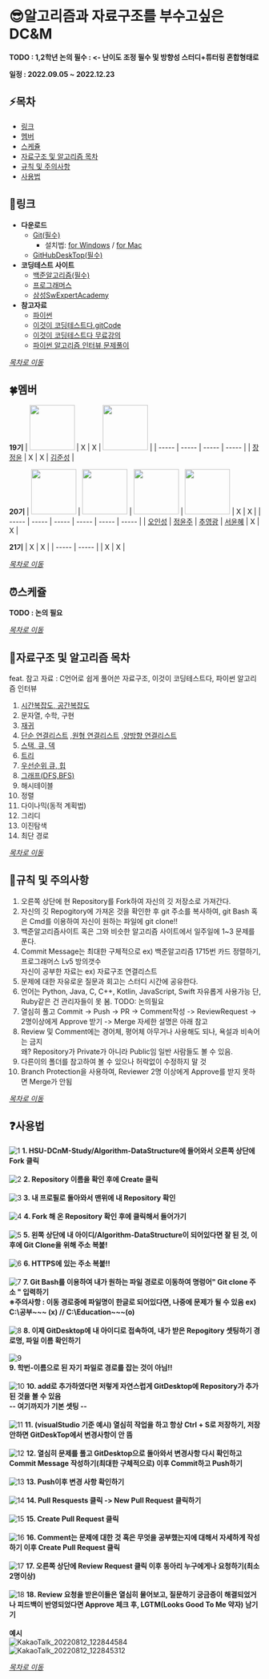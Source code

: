 # :sunglasses:알고리즘과 자료구조를 부수고싶은 DC&amp;M 

<B>TODO : 1,2학년 논의 필수 : <- 난이도 조정 필수 및 방향성 스터디+튜터링 혼합형태로</B>
<br>

<B> 일정 : 2022.09.05 ~ 2022.12.23 </B><br>

## :zap:목차
* [링크](#iphone링크)
* [멤버](#four_leaf_clover멤버)
* [스케쥴](#alarm_clock스케쥴)
* [자료구조 및 알고리즘 목차](#book자료구조-및-알고리즘-목차)
* [규칙 및 주의사항](#muscle규칙-및-주의사항)
* [사용법](#question사용법)

## :iphone:링크
* <B>다운로드</B>
  + <a href = "https://git-scm.com/download/win">Git(필수)</a>
    - 설치법: [for Windows](https://github.com/HSU-DCnM-Study/Algorithm-DataStructure/blob/main/resource/git설치법/git설치법%20for%20Windows.pdf) / [for Mac](https://github.com/HSU-DCnM-Study/Algorithm-DataStructure/blob/main/resource/git설치법/git설치법%20for%20Mac.pdf)
  + <a href = "https://desktop.github.com">GitHubDeskTop(필수)</a>
* <b>코딩테스트 사이트</b>
  + <a href = "https://www.acmicpc.net">백준알고리즘(필수)</a><br>
  + <a href = "https://school.programmers.co.kr/learn/challenges">프로그래머스</a><br>
  + <a href = "https://swexpertacademy.com/main/main.do">삼성SwExpertAcademy</a><br>
* <b>참고자료</b>
  + <a href = "https://wikidocs.net/book/1">파이썬</a><br>
  + <a href = "https://github.com/ndb796/python-for-coding-test">이것이 코딩테스트다.gitCode</a><br>
  + <a href = "https://www.youtube.com/watch?v=m-9pAwq1o3w&list=PLRx0vPvlEmdAghTr5mXQxGpHjWqSz0dgC">이것이 코딩테스트다 무료강의</a><br>
  + <a href = "https://github.com/onlybooks/algorithm-interview">파이썬 알고리즘 인터뷰 문제풀이</a><br>

_[목차로 이동](#zap목차)_

## :four_leaf_clover:멤버
**19기**
| <a href="https://github.com/jeinie"><img src="https://avatars.githubusercontent.com/u/68533847?v=4" width="90" height="90"></a> | X | X | <a href="https://github.com/newJunsung"><img src="https://avatars.githubusercontent.com/u/107932188?v=4" width="90" height="90"></a> |
| ----- | ----- | ----- | ----- |
| [장정윤](https://github.com/jeinie) | X | X | [김준성](https://github.com/newJunsung) |

**20기**
| <a href="https://github.com/ois0886"><img src="https://avatars.githubusercontent.com/u/58154638?v=4" width="90" height="90"></a> | <a href="https://github.com/YJMINT"><img src="https://avatars.githubusercontent.com/u/105741144?v=4" width="90" height="90"></a> | <a href="https://github.com/S-DPR"><img src="https://avatars.githubusercontent.com/u/108619579?v=4" width="90" height="90"></a> | <a href="https://github.com/YoonhyeSuh"><img src="https://avatars.githubusercontent.com/u/106311524?v=4" width="90" height="90"></a> | X | X |
| ----- | ----- | ----- | ----- | ----- | ----- |
| [오인성](https://github.com/ois0886) | [정윤주](https://github.com/YJMINT) | [추영광](https://github.com/S-DPR) | [서윤혜](https://github.com/YoonhyeSuh) | X | X |

**21기**
| X | X |
| ----- | ----- |
| X | X |

_[목차로 이동](#zap목차)_

## :alarm_clock:스케쥴
<B>TODO : 논의 필요</B>

_[목차로 이동](#zap목차)_

## :book:자료구조 및 알고리즘 목차
feat. 참고 자료 : C언어로 쉽게 풀어쓴 자료구조, 이것이 코딩테스트다, 파이썬 알고리즘 인터뷰
1. <a href= "https://velog.io/@cha-suyeon/Algorithm-%EC%8B%9C%EA%B0%84-%EB%B3%B5%EC%9E%A1%EB%8F%84-%EA%B3%B5%EA%B0%84-%EB%B3%B5%EC%9E%A1%EB%8F%84">시간복잡도, 공간복잡도</a><br>
2. 문자열, 수학, 구현
3. <a href = "https://www.secmem.org/blog/2021/07/09/recursion/">재귀</a><br>
4. <a href = "https://yjg-lab.tistory.com/118">단순 연결리스트</a> ,<a href = "https://yjg-lab.tistory.com/120?category=932096">원형 연결리스트</a> ,<a href = "https://yjg-lab.tistory.com/122?category=932096">양방향 연결리스트</a><br>
5. <a href = "https://velog.io/@falling_star3/%EC%9E%90%EB%A3%8C%EA%B5%AC%EC%A1%B0-%EC%8A%A4%ED%83%9DStack%ED%81%90Queue%EB%8D%B1Deque"> 스택, 큐, 덱 </a><br>
6. <a href = "https://gmlwjd9405.github.io/2018/08/12/data-structure-tree.html">트리</a><br>
7. <a href = "https://suyeon96.tistory.com/31">우선순위 큐, 힙</a><br>
8. <a href = "https://gmlwjd9405.github.io/2018/08/13/data-structure-graph.html">그래프(DFS,BFS)</a><br>
9. 해시테이블
10. 정렬
11. 다이나믹(동적 계획법)
12. 그리디
13. 이진탐색
14. 최단 경로

_[목차로 이동](#zap목차)_

## :muscle:규칙 및 주의사항
1. 오른쪽 상단에 현 Repository를 Fork하여 자신의 깃 저장소로 가져간다.
2. 자신의 깃 Repogitory에 가져온 것을 확인한 후 git 주소를 복사하여, git Bash 혹은 Cmd를 이용하여 자신이 원하는 파일에 git clone!!
3. 백준알고리즘사이트 혹은 그와 비슷한 알고리즘 사이트에서 일주일에 1~3 문제를 푼다. <br>
4. Commit Message는 최대한 구체적으로 ex) 백준알고리즘 1715번 카드 정렬하기, 프로그래머스 Lv5 방의갯수 <br>
자신이 공부한 자료는 ex) 자료구조 연결리스트
5. 문제에 대한 자유로운 질문과 회고는 스터디 시간에 공유한다.
6. 언어는 Python, Java, C, C++, Kotlin, JavaScript, Swift 자유롭게 사용가능 단, Ruby같은 건 관리자들이 못 봄. TODO: 논의필요
7. 열심히 풀고 Commit -> Push -> PR -> Comment작성 -> ReviewRequest -> 2명이상에게 Approve 받기 -> Merge
자세한 설명은 아래 참고
8. Review 및 Comment에는 경어체, 평어체 아무거나 사용해도 되나, 욕설과 비속어는 금지<br>
왜? Repository가 Private가 아니라 Public임 일반 사람들도 볼 수 있음.
9. 다른이의 폴더를 참고하여 볼 수 있으나 허락없이 수정하지 말 것
10. Branch Protection을 사용하여, Reviewer 2명 이상에게 Approve를 받지 못하면 Merge가 안됨

_[목차로 이동](#zap목차)_

## :question:사용법
![1](https://user-images.githubusercontent.com/58154638/184289798-73195cb5-3d9d-4fdb-a5f2-dc6e87120063.jpg)
<B>1. HSU-DCnM-Study/Algorithm-DataStructure에 들어와서 오른쪽 상단에 Fork 클릭 </B><br>
<br>
![2](https://user-images.githubusercontent.com/58154638/184289805-4a2c034b-f3da-4643-98b2-21a478d9db5f.jpg)
<B>2. Repository 이름을 확인 후에 Create 클릭 </B><br>
<br>
![3](https://user-images.githubusercontent.com/58154638/184289810-943047c5-8446-4a54-8270-7cb45920c2a9.jpg)
<B>3. 내 프로필로 돌아와서 맨위에 내 Repository 확인 </B><br>
<br>
![4](https://user-images.githubusercontent.com/58154638/184289815-c0f488bf-c57d-438b-a2e4-7952d180bada.jpg)
<B>4. Fork 해 온 Repository 확인 후에 클릭해서 들어가기 </B><br>
<br>
![5](https://user-images.githubusercontent.com/58154638/184289824-dd7a1971-ebc7-4e7d-b3f6-b4e5cf0588c6.jpg)
<B>5. 왼쪽 상단에 내 아이디/Algorithm-DataStructure이 되어있다면 잘 된 것, 이후에 Git Clone을 위해 주소 복붙!</B><br>
<br>
![6](https://user-images.githubusercontent.com/58154638/184289830-31edab43-a931-4585-84ee-7465e53799af.jpg)
<B>6. HTTPS에 있는 주소 복붙!! </B><br>
<br>
![7](https://user-images.githubusercontent.com/58154638/184289835-6b2c2068-2549-4f29-a618-d9987ff4e712.jpg)
<B>7. Git Bash를 이용하여 내가 원하는 파일 경로로 이동하여 명렁어" Git clone 주소 " 입력하기 </B><br>
<B> ※주의사항 : 이동 경로중에 파일명이 한글로 되어있다면, 나중에 문제가 될 수 있음 ex) C:\공부\~~~ (x) // C:\Education\~~~(o)</B><br>
<br>
![8](https://user-images.githubusercontent.com/58154638/184289840-95af4127-815f-40d0-bcfb-d35a5c62d58b.jpg)
<B>8. 이제 GitDesktop에 내 아이디로 접속하여, 내가 받은 Repogitory 셋팅하기 경로명, 파일 이름 확인하기 </B><br>
<br>
![9](https://user-images.githubusercontent.com/58154638/184289845-abf7a689-6837-4db8-84bf-b3875c349388.jpg) <br>
<B>9. 학번-이름으로 된 자기 파일로 경로를 잡는 것이 아님!! </B><br>
<br>
![10](https://user-images.githubusercontent.com/58154638/184289847-05f05c68-e33b-4c5c-ae03-e0dd8a248ba1.jpg)
<B>10. add로 추가하였다면 저렇게 자연스럽게 GitDesktop에 Repository가 추가 된 것을 볼 수 있음</B><br>
<B> -- 여기까지가 기본 셋팅 -- </B><br>
<br>
![11](https://user-images.githubusercontent.com/58154638/184289849-a1c8d940-418f-4803-8390-fd60dac97ca0.jpg)
<B>11. (visualStudio 기준 예시) 열심히 작업을 하고 항상 Ctrl + S로 저장하기, 저장안하면 GitDeskTop에서 변경사항이 안 뜸 </B><br>
<br>
![12](https://user-images.githubusercontent.com/58154638/184289854-a786a8f5-10d3-4037-b324-ebc3c4141593.jpg)
<B>12. 열심히 문제를 풀고 GitDesktop으로 돌아와서 변경사항 다시 확인하고 Commit Message 작성하기(최대한 구체적으로) 이후 Commit하고 Push하기 </B><br>
<br>
![13](https://user-images.githubusercontent.com/58154638/184289859-d30c3c63-b3dc-4546-9251-22b7acd10ec8.jpg)
<B>13. Push이후 변경 사항 확인하기 </B><br>
<br>
![14](https://user-images.githubusercontent.com/58154638/184289863-16d75eb3-21a4-4f63-b31a-3e55caf63218.jpg)
<B>14. Pull Resquests 클릭 -> New Pull Request 클릭하기 </B><br>
<br>
![15](https://user-images.githubusercontent.com/58154638/184289869-beb2baac-5ad5-40a0-9aef-0de6bdd4a36d.jpg)
<B>15. Create Pull Request 클릭 </B><br>
<br>
![16](https://user-images.githubusercontent.com/58154638/184289875-6c4b6c79-4bca-4933-8b38-9dfd0478a798.jpg)
<B>16. Comment는 문제에 대한 것 혹은 무엇을 공부했는지에 대해서 자세하게 작성하기 이후 Create Pull Request 클릭 </B><br>
<br>
![17](https://user-images.githubusercontent.com/58154638/184289878-73dfa293-0f52-49e1-afd6-af2d50c70bfc.jpg)
<B>17. 오른쪽 상단에 Review Request 클릭 이후 동아리 누구에게나 요청하기(최소2명이상) </B><br>
<br>
![18](https://user-images.githubusercontent.com/58154638/184289882-d36a07c3-288c-4cb0-bef2-9140c5fac55a.jpg)
<B>18. Review 요청을 받은이들은 열심히 물어보고, 질문하기 궁금증이 해결되었거나 피드백이 반영되었다면 Approve 체크 후, LGTM(Looks Good To Me 약자) 남기기 </B><br>
<br>
<B> 예시 </B><br>
![KakaoTalk_20220812_122844584](https://user-images.githubusercontent.com/58154638/184292627-3a8dc649-61ef-438e-81b8-90bbcba27ad1.jpg) <br>
![KakaoTalk_20220812_122845312](https://user-images.githubusercontent.com/58154638/184292635-396704b7-f742-4470-91d8-3edff46bfbe4.jpg) <br>

_[목차로 이동](#zap목차)_
